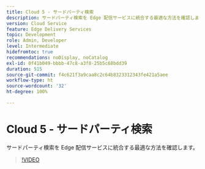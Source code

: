```yaml
---
title: Cloud 5 - サードパーティ検索
description: サードパーティ検索を Edge 配信サービスに統合する最適な方法を確認します。
version: Cloud Service
feature: Edge Delivery Services
topic: Development
role: Admin, Developer
level: Intermediate
hidefromtoc: true
recommendations: noDisplay, noCatalog
exl-id: 0f41b049-bbbb-47c8-a3f8-25b5c68bdd39
duration: 515
source-git-commit: f4c621f3a9caa8c2c64b8323312343fe421a5aee
workflow-type: ht
source-wordcount: '32'
ht-degree: 100%

---
```


# Cloud 5 - サードパーティ検索

サードパーティ検索を Edge 配信サービスに統合する最適な方法を確認します。

>[!VIDEO](https://video.tv.adobe.com/v/3427040?quality=12&learn=on)

